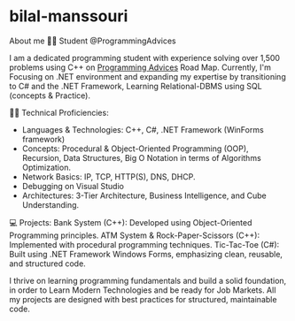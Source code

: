 # bilal-manssouri
About me 👨‍🎓 Student @ProgrammingAdvices

I am a dedicated programming student with experience solving over 1,500 problems using C++ on [Programming Advices](https://programmingadvices.com/) Road Map.
Currently, I'm Focusing on .NET environment and expanding my expertise by transitioning to C# and the .NET Framework, Learning Relational-DBMS using SQL (concepts & Practice).

👩‍💻 Technical Proficiencies:
- Languages & Technologies: C++, C#, .NET Framework (WinForms framework)
- Concepts: Procedural & Object-Oriented Programming (OOP), Recursion, Data Structures, Big O Notation in terms of Algorithms Optimization.
- Network Basics: IP, TCP, HTTP(S), DNS, DHCP.
- Debugging on Visual Studio
- Architectures: 3-Tier Architecture, Business Intelligence, and Cube Understanding.

💻 Projects:
Bank System (C++): Developed using Object-Oriented Programming principles.
ATM System & Rock-Paper-Scissors (C++): Implemented with procedural programming techniques.
Tic-Tac-Toe (C#): Built using .NET Framework Windows Forms, emphasizing clean, reusable, and structured code.

I thrive on learning programming fundamentals and build a solid foundation, in order to Learn Modern Technologies and be ready for Job Markets.
All my projects are designed with best practices for structured, maintainable code.

